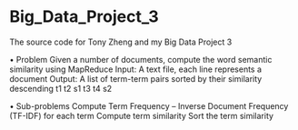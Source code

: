 # Big_Data_Project_3
The source code for Tony Zheng and my Big Data Project 3

• Problem
  Given a number of documents, compute the word semantic similarity using MapReduce
  Input: A text file, each line represents a document
  Output: A list of term-term pairs sorted by their similarity descending
    t1 t2 s1
    t3 t4 s2

• Sub-problems
  Compute Term Frequency – Inverse Document Frequency (TF-IDF) for each term
  Compute term similarity
  Sort the term similarity
